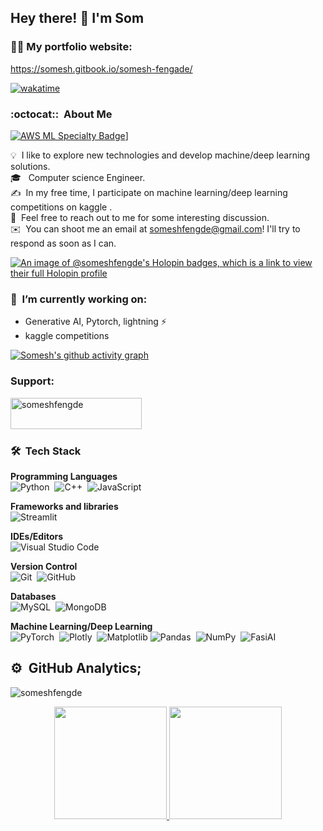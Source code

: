 ## Hey there! :wave: I'm Som

<!--START_SECTION:waka-->
<!--END_SECTION:waka-->


### 👨‍🎓 My portfolio website:
 https://somesh.gitbook.io/somesh-fengade/

[![wakatime](https://wakatime.com/badge/user/ba111d76-75c8-4682-8a0c-716b94b530b5.svg)](https://wakatime.com/@ba111d76-75c8-4682-8a0c-716b94b530b5)

### :octocat:: &nbsp;About Me
[![AWS ML Specialty Badge](https://github.com/someshfengde/someshfengde/assets/42097653/d8f9c3c4-c1ca-4fa2-a02b-4edd9a034cf8)](https://www.credly.com/badges/8cb53a05-6b90-402d-bb01-fd9c9e51892c)]



💡 &nbsp;I like to explore new technologies and develop machine/deep learning solutions.\
🎓 &nbsp; Computer science Engineer.\
✍️ &nbsp;In my free time, I participate on machine learning/deep learning competitions on kaggle .\
💬 &nbsp;Feel free to reach out to me for some interesting discussion.\
✉️ &nbsp;You can shoot me an email at someshfengde@gmail.com! I'll try to respond as soon as I can.


[![An image of @someshfengde's Holopin badges, which is a link to view their full Holopin profile](https://holopin.me/someshfengde)](https://holopin.io/@someshfengde)



### 🔭 &nbsp;I’m currently working on:
  * Generative AI, Pytorch, lightning ⚡️
  * kaggle competitions


[![Somesh's github activity graph](https://github-readme-activity-graph.vercel.app/graph?username=someshfengde&bg_color=060505&color=c733bd&line=dbccda&point=403d3d&area=true&hide_border=true)](https://github.com/someshfengde)
<h3 align="left">Support:</h3>
<p><a href="https://www.buymeacoffee.com/somesh"> <img align="left" src="https://cdn.buymeacoffee.com/buttons/v2/default-yellow.png" height="50" width="210" alt="someshfengde" /></a></p><br><br><br>



### 🛠 &nbsp;Tech Stack
__Programming Languages__ \
<img alt="Python" src="https://img.shields.io/badge/python-%2314354C.svg?style=for-the-badge&logo=python&logoColor=white"/>&nbsp;
<img alt="C++" src="https://img.shields.io/badge/c++-%2300599C.svg?style=for-the-badge&logo=c%2B%2B&logoColor=white"/>&nbsp;
<img alt="JavaScript" src="https://img.shields.io/badge/javascript-%23323330.svg?style=for-the-badge&logo=javascript&logoColor=%23F7DF1E"/>&nbsp;

__Frameworks and libraries__ \
<img alt="Streamlit" src="https://img.shields.io/badge/streamlit-red?style=for-the-badge"/>&nbsp;


__IDEs/Editors__ \
<img alt="Visual Studio Code" src="https://img.shields.io/badge/VisualStudioCode-0078d7.svg?style=for-the-badge&logo=visual-studio-code&logoColor=white"/>&nbsp;


__Version Control__ \
<img alt="Git" src="https://img.shields.io/badge/git-%23F05033.svg?style=for-the-badge&logo=git&logoColor=white"/>&nbsp;
<img alt="GitHub" src="https://img.shields.io/badge/github-%23121011.svg?style=for-the-badge&logo=github&logoColor=white"/>&nbsp;

__Databases__ \
<img alt="MySQL" src="https://img.shields.io/badge/mysql-%2300f.svg?style=for-the-badge&logo=mysql&logoColor=white"/>&nbsp;
<img alt="MongoDB" src ="https://img.shields.io/badge/MongoDB-%234ea94b.svg?style=for-the-badge&logo=mongodb&logoColor=white"/>&nbsp;

__Machine Learning/Deep Learning__ \
![PyTorch](https://img.shields.io/badge/PyTorch-%23EE4C2C.svg?style=for-the-badge&logo=PyTorch&logoColor=white)&nbsp;
![Plotly](https://img.shields.io/badge/Plotly-%233F4F75.svg?style=for-the-badge&logo=plotly&logoColor=white)&nbsp; 
![Matplotlib](https://img.shields.io/badge/Matplotlib-%23ffffff.svg?style=for-the-badge&logo=Matplotlib&logoColor=black)
<img alt="Pandas" src="https://img.shields.io/badge/pandas-%23150458.svg?style=for-the-badge&logo=pandas&logoColor=white" />&nbsp;
<img alt="NumPy" src="https://img.shields.io/badge/numpy-%23013243.svg?style=for-the-badge&logo=numpy&logoColor=white" />&nbsp;
<img alt="FasiAI" src="https://img.shields.io/badge/fast%20ai-framework-blue?style=for-the-badge&logo=appveyor" />&nbsp;


## ⚙️ &nbsp;GitHub Analytics;

<p align="left"> <img src="https://komarev.com/ghpvc/?username=someshfengde&label=Profile%20views&color=brightgreen&style=flat-square" alt="someshfengde" /> </p>


<p align="center">
<a href="https://github.com/someshfengde">
  <img height="180em" src="https://github-readme-stats-eight-theta.vercel.app/api?username=someshfengde&show_icons=true&theme=algolia&include_all_commits=true&count_private=true"/>
  <img height="180em" src="https://github-readme-stats-eight-theta.vercel.app/api/top-langs/?username=someshfengde&layout=compact&langs_count=8&theme=algolia"/>
</p>
 
<script type="text/javascript" src="//rf.revolvermaps.com/0/0/8.js?i=5dqwa162yl5&amp;m=1&amp;c=ff0000&amp;cr1=ffffff&amp;f=arial&amp;l=33" async="async"></script>

